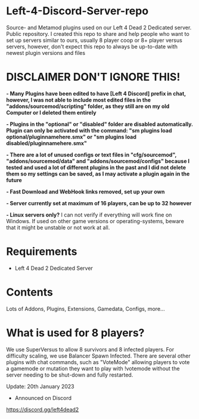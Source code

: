 # Left-4-Discord-Server-repo
Source- and Metamod plugins used on our Left 4 Dead 2 Dedicated server. Public repository.
I created this repo to share and help people who want to set up servers similar to ours, usually 8 player coop or 8+ player versus servers, however, don't expect this repo to always be up-to-date with newest plugin versions and files

# **DISCLAIMER DON'T IGNORE THIS!** 
**- Many Plugins have been edited to have [Left 4 Discord] prefix in chat, however, I was not able to include most edited files in the "addons/sourcemod/scripting" folder, as they still are on my old Computer or I deleted them entirely**

**- Plugins in the "optional" or "disabled" folder are disabled automatically. Plugin can only be activated with the command: 
"sm plugins load optional/pluginnamehere.smx" 
or
"sm plugins load disabled/pluginnamehere.smx"**

**- There are a lot of unused configs or text files in "cfg/sourcemod", "addons/sourcemod/data" and "addons/sourcemod/configs" because I tested and used a lot of different plugins in the past and I did not delete them so my settings can be saved, as I may activate a plugin again in the future**

**- Fast Download and WebHook links removed, set up your own**

**- Server currently set at maximum of 16 players, can be up to 32 however**

**- Linux servers only?**
I can not verify if everything will work fine on Windows.
If used on other game versions or operating-systems, beware that it might be unstable or not work at all.

# **Requirements**
- Left 4 Dead 2 Dedicated Server

# **Contents**
Lots of Addons, Plugins, Extensions, Gamedata, Configs, more...

# **What is used for 8 players?**
We use SuperVersus to allow 8 survivors and 8 infected players. For difficulty scaling, we use Balancer Spawn Infected.
There are several other plugins with chat commands, such as "VoteMode" allowing players to vote a gamemode or mutation they want to play with !votemode without the server needing to be shut-down and fully restarted.

Update: 20th January 2023
- Announced on Discord

https://discord.gg/left4dead2
